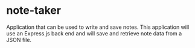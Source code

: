 # note-taker
Application that can be used to write and save notes. This application will use an Express.js back end and will save and retrieve note data from a JSON file.
